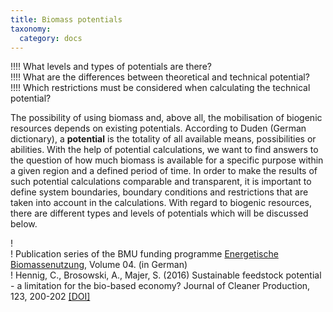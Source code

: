 ```yaml
---
title: Biomass potentials
taxonomy:
  category: docs
---
```


!!!! What levels and types of potentials are there? <br>
!!!! What are the differences between theoretical and technical potential? <br>
!!!! Which restrictions must be considered when calculating the technical potential?

The possibility of using biomass and, above all, the mobilisation of biogenic resources depends on existing potentials. According to Duden (German dictionary), a **potential** is the totality of all available means, possibilities or abilities. With the help of potential calculations, we want to find answers to the question of how much biomass is available for a specific purpose within a given region and a defined period of time. In order to make the results of such potential calculations comparable and transparent, it is important to define system boundaries, boundary conditions and restrictions that are taken into account in the calculations. With regard to biogenic resources, there are different types and levels of potentials which will be discussed below. 

! <br>
! Publication series of the BMU funding programme [Energetische Biomassenutzung](https://www.energetische-biomassenutzung.de/publikationen/schriftenreihe/), Volume 04. (in German) <br>
! Hennig, C., Brosowski, A., Majer, S. (2016) Sustainable feedstock potential - a limitation for the bio-based economy? Journal of Cleaner Production, 123, 200-202 [[DOI]](https://doi.org/10.1016/j.jclepro.2015.06.130)
